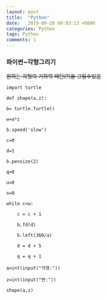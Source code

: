 ```yaml
---
layout: post
title:  "Python"
date:   2019-09-20 09:03:13 +0800
categories: Python
tags: Python
comments: 1
---
```

### 파이썬~각형그리기

~~원하는 각형의 기하학 패턴(?)을 그릴수있음~~

    import turtle

    def shape(a,z):

    b= turtle.Turtle()
    
    w=a*z
    
    b.speed('slow')
    
    c=0
    
    d=1
    
    b.pensize(2)
    
    q=0
    
    u=0
    
    x=0
    
    while c<w:
    
        c = c + 1
        
        b.fd(d)
        
        b.left(360/a)
        
        d = d + 5
        
        q = q + 1

    a=int(input("각형:"))

    z=int(input("변:"))

    shape(a,z)



[jekyll-docs]: https://jekyllrb.com/docs/home
[jekyll-gh]:   https://github.com/jekyll/jekyll
[jekyll-talk]: https://talk.jekyllrb.com/
